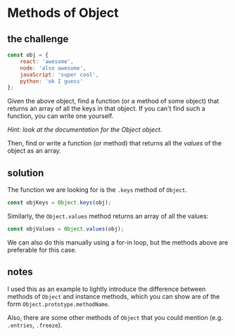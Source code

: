 # Methods of Object

## the challenge

```js
const obj = {
    react: 'awesome',
    node: 'also awesome',
    javaScript: 'super cool',
    python: 'ok I guess'
};
```

Given the above object, find a function (or a method of some object) that returns an array of all the keys in that object. If you can't find such a function, you can write one yourself.

*Hint: look at the documentation for the Object object.*

Then, find or write a function (or method) that returns all the *values* of the object as an array.


## solution

The function we are looking for is the `.keys` method of `Object`.

```js
const objKeys = Object.keys(obj);
```

Similarly, the `Object.values` method returns an array of all the values:

```js
const objValues = Object.values(obj);
```

We can also do this manually using a for-in loop, but the methods above are preferable for this case.




## notes

I used this as an example to lightly introduce the difference between methods of `Object` and instance methods, which you can show are of the form `Object.prototype.methodName`.

Also, there are some other methods of `Object` that you could mention (e.g. `.entries`, `.freeze`).